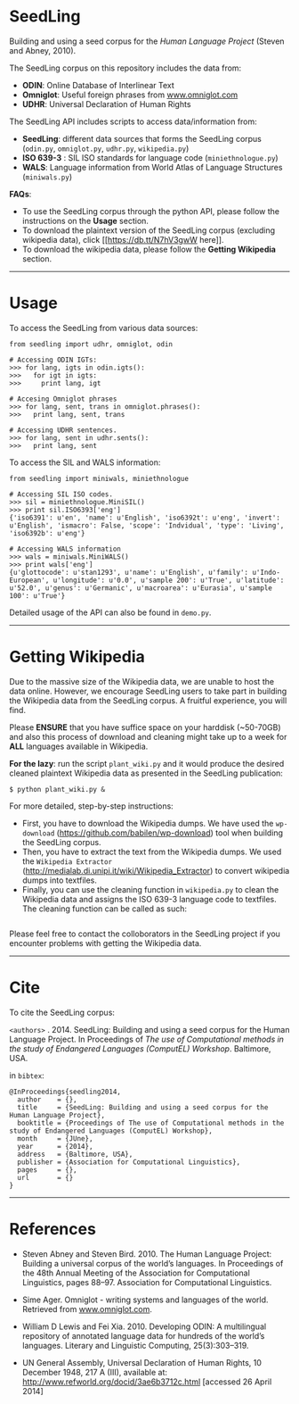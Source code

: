 SeedLing
========

Building and using a seed corpus for the *Human Language Project* (Steven and Abney, 2010).

The SeedLing corpus on this repository includes the data from:
*  **ODIN**: Online Database of Interlinear Text 
*  **Omniglot**: Useful foreign phrases from www.omniglot.com
*  **UDHR**: Universal Declaration of Human Rights

The SeedLing API includes scripts to access data/information from:
* **SeedLing**: different data sources that forms the SeedLing corpus (`odin.py`, `omniglot.py`, `udhr.py`, `wikipedia.py`)
* **ISO 639-3** : SIL ISO standards for language code (`miniethnologue.py`)
* **WALS**: Language information from World Atlas of Language Structures (`miniwals.py`)

**FAQs**:

- To use the SeedLing corpus through the python API, please follow the instructions on the **Usage** section.
- To download the plaintext version of the SeedLing corpus (excluding wikipedia data), click [[https://db.tt/N7hV3gwW here]].
- To download the wikipedia data, please follow the **Getting Wikipedia** section.


***
Usage
=====

To access the SeedLing from various data sources:

```
from seedling import udhr, omniglot, odin

# Accessing ODIN IGTs:
>>> for lang, igts in odin.igts():
>>>   for igt in igts:
>>>     print lang, igt

# Accesing Omniglot phrases
>>> for lang, sent, trans in omniglot.phrases():
>>>   print lang, sent, trans

# Accessing UDHR sentences.
>>> for lang, sent in udhr.sents():
>>>   print lang, sent
```

To access the SIL and WALS information:

```
from seedling import miniwals, miniethnologue

# Accessing SIL ISO codes.
>>> sil = miniethnologue.MiniSIL()
>>> print sil.ISO6393['eng']
{'iso6391': u'en', 'name': u'English', 'iso6392t': u'eng', 'invert': u'English', 'ismacro': False, 'scope': 'Indvidual', 'type': 'Living', 'iso6392b': u'eng'}

# Accessing WALS information
>>> wals = miniwals.MiniWALS()
>>> print wals['eng']
{u'glottocode': u'stan1293', u'name': u'English', u'family': u'Indo-European', u'longitude': u'0.0', u'sample 200': u'True', u'latitude': u'52.0', u'genus': u'Germanic', u'macroarea': u'Eurasia', u'sample 100': u'True'}
```

Detailed usage of the API can also be found in `demo.py`.


***
Getting Wikipedia
====

Due to the massive size of the Wikipedia data, we are unable to host the data online. However, we encourage SeedLing users to take part in building the Wikipedia data from the SeedLing corpus. A fruitful experience, you will find.

Please **ENSURE** that you have suffice space on your harddisk (~50-70GB) and also this process of download and cleaning might take up to a week for **ALL** languages available in Wikipedia. 

**For the lazy**: run the script `plant_wiki.py` and it would produce the desired cleaned plaintext Wikipedia data as presented in the SeedLing publication:

```
$ python plant_wiki.py &
```


For more detailed, step-by-step instructions:

 - First, you have to download the Wikipedia dumps. We have used the `wp-download` (https://github.com/babilen/wp-download) tool when building the SeedLing corpus. 
 - Then, you have to extract the text from the Wikipedia dumps. We used the `Wikipedia Extractor` (http://medialab.di.unipi.it/wiki/Wikipedia_Extractor) to convert wikipedia dumps into textfiles.
 - Finally, you can use the cleaning function in `wikipedia.py` to clean the Wikipedia data and assigns the ISO 639-3 language code to textfiles. The cleaning function can be called as such:

```

```

Please feel free to contact the colloborators in the SeedLing project if you encounter problems with getting the Wikipedia data.

***
Cite
=====

To cite the SeedLing corpus:

`<authors>` . 2014. SeedLing: Building and using a seed corpus for the Human Language Project. In Proceedings of
*The use of Computational methods in the study of Endangered Languages (ComputEL) Workshop*. Baltimore, USA.

in `bibtex`:

```
@InProceedings{seedling2014,
  author    = {},
  title     = {SeedLing: Building and using a seed corpus for the Human Language Project},
  booktitle = {Proceedings of The use of Computational methods in the study of Endangered Languages (ComputEL) Workshop},
  month     = {JUne},
  year      = {2014},
  address   = {Baltimore, USA},
  publisher = {Association for Computational Linguistics},
  pages     = {},
  url       = {}
}
```

***
References
====

 - Steven Abney and Steven Bird. 2010. The Human Language Project: Building a universal corpus of the world’s languages. In Proceedings of the 48th Annual Meeting of the Association for Computational Linguistics, pages 88–97. Association for Computational Linguistics.

 - Sime Ager. Omniglot - writing systems and languages of the world. Retrieved from www.omniglot.com.

 - William D Lewis and Fei Xia. 2010. Developing ODIN: A multilingual repository of annotated language data for hundreds of the world’s languages. Literary and Linguistic Computing, 25(3):303–319.

 - UN General Assembly, Universal Declaration of Human Rights, 10 December 1948, 217 A (III), available at: http://www.refworld.org/docid/3ae6b3712c.html [accessed 26 April 2014]

